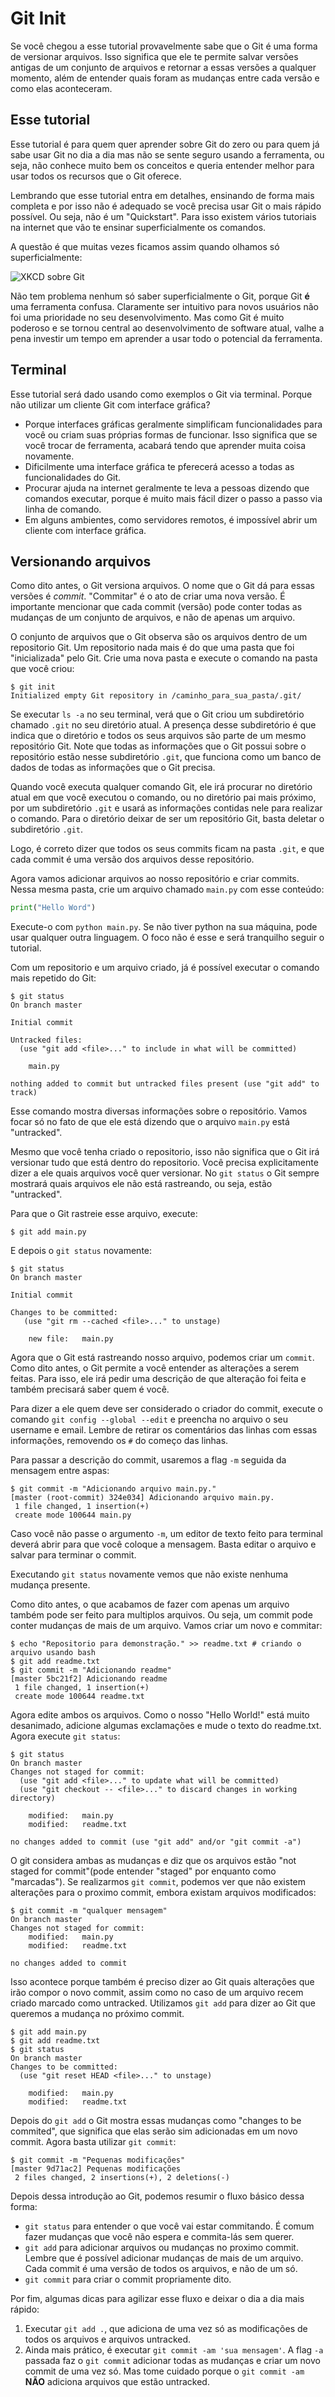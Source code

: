 # Git Init

Se você chegou a esse tutorial provavelmente sabe que o Git é uma forma de versionar arquivos. Isso significa que ele te permite salvar versões antigas de um conjunto de arquivos e retornar a essas versões a qualquer momento, além de entender quais foram as mudanças entre cada versão e como elas aconteceram.

## Esse tutorial

Esse tutorial é para quem quer aprender sobre Git do zero ou para quem já sabe usar Git no dia a dia mas não se sente seguro usando a ferramenta, ou seja, não conhece muito bem os conceitos e queria entender melhor para usar todos os recursos que o Git oferece.

Lembrando que esse tutorial entra em detalhes, ensinando de forma mais completa e por isso não é adequado se você precisa usar Git o mais rápido possível. Ou seja, não é um "Quickstart". Para isso existem vários tutoriais na internet que vão te ensinar superficialmente os comandos.

A questão é que muitas vezes ficamos assim quando olhamos só superficialmente:

![XKCD sobre Git](https://imgs.xkcd.com/comics/git.png)

Não tem problema nenhum só saber superficialmente o Git, porque Git **é** uma ferramenta confusa. Claramente ser intuitivo para novos usuários não foi uma prioridade no seu desenvolvimento. Mas como Git é muito poderoso e se tornou central ao desenvolvimento de software atual, valhe a pena investir um tempo em aprender a usar todo o potencial da ferramenta.

## Terminal

Esse tutorial será dado usando como exemplos o Git via terminal. Porque não utilizar um cliente Git com interface gráfica?

* Porque interfaces gráficas geralmente simplificam funcionalidades para você ou criam suas próprias formas de funcionar. Isso significa que se você trocar de ferramenta, acabará tendo que aprender muita coisa novamente.
* Dificilmente uma interface gráfica te pferecerá acesso a todas as funcionalidades do Git.
* Procurar ajuda na internet geralmente te leva a pessoas dizendo que comandos executar, porque é muito mais fácil dizer o passo a passo via linha de comando.
* Em alguns ambientes, como servidores remotos, é impossível abrir um cliente com interface gráfica.

## Versionando arquivos

Como dito antes, o Git versiona arquivos. O nome que o Git dá para essas versões é *commit*. "Commitar" é o ato de criar uma nova versão. É importante mencionar que cada commit (versão) pode conter todas as mudanças de um conjunto de arquivos, e não de apenas um arquivo.

O conjunto de arquivos que o Git observa são os arquivos dentro de um repositorio Git. Um repositorio nada mais é do que uma pasta que foi "inicializada" pelo Git. Crie uma nova pasta e execute o comando na pasta que você criou:

```console
$ git init
Initialized empty Git repository in /caminho_para_sua_pasta/.git/
```
Se executar ``ls -a`` no seu terminal, verá que o Git criou um subdiretório chamado ``.git`` no seu diretório atual. A presença desse subdiretório é que indica que o diretório e todos os seus arquivos são parte de um mesmo repositório Git. Note que todas as informações que o Git possui sobre o repositório estão nesse subdiretório ``.git``, que funciona como um banco de dados de todas as informações que o Git precisa. 

Quando você executa qualquer comando Git, ele irá procurar no diretório atual em que você executou o comando, ou no diretório pai mais próximo, por um subdiretório ``.git`` e usará as informações contidas nele para realizar o comando. Para o diretório deixar de ser um repositório Git, basta deletar o subdiretório ``.git``.

Logo, é correto dizer que todos os seus commits ficam na pasta ``.git``, e que cada commit é uma versão dos arquivos desse repositório.

Agora vamos adicionar arquivos ao nosso repositório e criar commits. Nessa mesma pasta, crie um arquivo chamado ``main.py`` com esse conteúdo:

```python
print("Hello Word")
```
Execute-o com ``python main.py``. Se não tiver python na sua máquina, pode usar qualquer outra linguagem. O foco não é esse e será tranquilho seguir o tutorial.

Com um repositorio e um arquivo criado, já é possível executar o comando mais repetido do Git:

```console
$ git status
On branch master

Initial commit
 
Untracked files:
  (use "git add <file>..." to include in what will be committed)
 
 	main.py
 
nothing added to commit but untracked files present (use "git add" to track)
```
Esse comando mostra diversas informações sobre o repositório. Vamos focar só no fato de que ele está dizendo que o arquivo ``main.py`` está "untracked".

Mesmo que você tenha criado o repositorio, isso não significa que o Git irá versionar tudo que está dentro do repositorio. Você precisa explicitamente dizer a ele quais arquivos você quer versionar. No ``git status`` o Git sempre mostrará quais arquivos ele não está rastreando, ou seja, estão "untracked".

Para que o Git rastreie esse arquivo, execute:

```console
$ git add main.py
```
E depois o ``git status`` novamente:

```console
$ git status
On branch master
 
Initial commit
 
Changes to be committed:
   (use "git rm --cached <file>..." to unstage)
 
 	new file:   main.py
```
Agora que o Git está rastreando nosso arquivo, podemos criar um ``commit``. Como dito antes, o Git permite a você entender as alterações a serem feitas. Para isso, ele irá pedir uma descrição de que alteração foi feita e também precisará saber quem é você. 

Para dizer a ele quem deve ser considerado o criador do commit, execute o comando ``git config --global --edit`` e preencha no arquivo o seu username e email. Lembre de retirar os comentários das linhas com essas informações, removendo os ``#`` do começo das linhas.

Para passar a descrição do commit, usaremos a flag ``-m`` seguida da mensagem entre aspas:

```console
$ git commit -m "Adicionando arquivo main.py."
[master (root-commit) 324e034] Adicionando arquivo main.py.
 1 file changed, 1 insertion(+)
 create mode 100644 main.py
```
Caso você não passe o argumento ``-m``, um editor de texto feito para terminal deverá abrir para que você coloque a mensagem. Basta editar o arquivo e salvar para terminar o commit.

Executando ``git status`` novamente vemos que não existe nenhuma mudança presente.

Como dito antes, o que acabamos de fazer com apenas um arquivo também pode ser feito para multiplos arquivos. Ou seja, um commit pode conter mudanças de mais de um arquivo. Vamos criar um novo e commitar:

```console
$ echo "Repositorio para demonstração." >> readme.txt # criando o arquivo usando bash
$ git add readme.txt
$ git commit -m "Adicionando readme"
[master 5bc21f2] Adicionando readme
 1 file changed, 1 insertion(+)
 create mode 100644 readme.txt
```
Agora edite ambos os arquivos. Como o nosso "Hello World!" está muito desanimado, adicione algumas exclamações e mude o texto do readme.txt. Agora execute ``git status``:

```console
$ git status
On branch master
Changes not staged for commit:
  (use "git add <file>..." to update what will be committed)
  (use "git checkout -- <file>..." to discard changes in working directory)

	modified:   main.py
	modified:   readme.txt

no changes added to commit (use "git add" and/or "git commit -a")
```
O git considera ambas as mudanças e diz que os arquivos estão "not staged for commit"(pode entender "staged" por enquanto como "marcadas"). Se realizarmos ``git commit``, podemos ver que não existem alterações para o proximo commit, embora existam arquivos modificados: 

```console
$ git commit -m "qualquer mensagem"
On branch master
Changes not staged for commit:
	modified:   main.py
	modified:   readme.txt

no changes added to commit
```
Isso acontece porque também é preciso dizer ao Git quais alterações que irão compor o novo commit, assim como no caso de um arquivo recem criado marcado como untracked. Utilizamos ``git add`` para dizer ao Git que queremos a mudança no próximo commit.

```console
$ git add main.py
$ git add readme.txt
$ git status
On branch master
Changes to be committed:
  (use "git reset HEAD <file>..." to unstage)

	modified:   main.py
	modified:   readme.txt
```
Depois do ``git add`` o Git mostra essas mudanças como "changes to be commited", que significa que elas serão sim adicionadas em um novo commit. Agora basta utilizar ``git commit``:

```console
$ git commit -m "Pequenas modificações"
[master 9d71ac2] Pequenas modificações
 2 files changed, 2 insertions(+), 2 deletions(-)
```
Depois dessa introdução ao Git, podemos resumir o fluxo básico dessa forma:
- ``git status`` para entender o que você vai estar commitando. É comum fazer mudanças que você não espera e commita-lás sem querer.
- ``git add`` para adicionar arquivos ou mudanças no proximo commit. Lembre que é possível adicionar mudanças de mais de um arquivo. Cada commit é uma versão de todos os arquivos, e não de um só.
- ``git commit`` para criar o commit propriamente dito.

Por fim, algumas dicas para agilizar esse fluxo e deixar o dia a dia mais rápido:

1. Executar ``git add .``, que adiciona de uma vez só as modificações de todos os arquivos e arquivos untracked.
2. Ainda mais prático, é executar ``git commit -am 'sua mensagem'``. A flag ``-a`` passada faz o ``git commit`` adicionar todas as mudanças e criar um novo commit de uma vez só. Mas tome cuidado porque o ``git commit -am`` **NÃO** adiciona arquivos que estão untracked.




